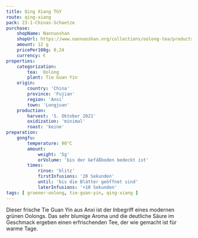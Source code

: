 ```yaml
---
title: Qing Xiang TGY
route: qing-xiang
pack: 23-1-Chinas-Schaetze
purchase:
    shopName: Nannuoshan
    shopUrl: https://www.nannuoshan.org/collections/oolong-tea/products/qing-xiang-tieguanyin-2022?variant=43506658738443
    amount: 12 g
    pricePer100g: 0,24
    currency: €
properties:
    categorization:
        tea:  Oolong
        plant: Tie Guan Yin
    origin:
        country: 'China' 
        province: 'Fujian' 
        region: 'Anxi' 
        town: 'Longjuan'
    production:
        harvest: '5. Oktober 2021'
        oxidization: 'minimal'
        roast: 'keine'
preparation:
    gongfu:
        temperature: 90°C
        amount:
            weight: '5g'
            orVolume: 'bis der Gefäßboden bedeckt ist'
        times:
            rinse: 'blitz'
            firstInfusions: '20 Sekunden'
            until: 'bis die Blätter geöffnet sind'
            laterInfusions: '+10 Sekunden'
tags: [ gruener-oolong, tie-guan-yin, qing-xiang ]
---
```

Dieser frische Tie Guan Yin aus Anxi ist der Inbegriff eines modernen grünen Oolongs. Das sehr blumige Aroma und die deutliche Säure im Geschmack ergeben einen erfrischenden Tee, der wie gemacht ist für warme Tage.